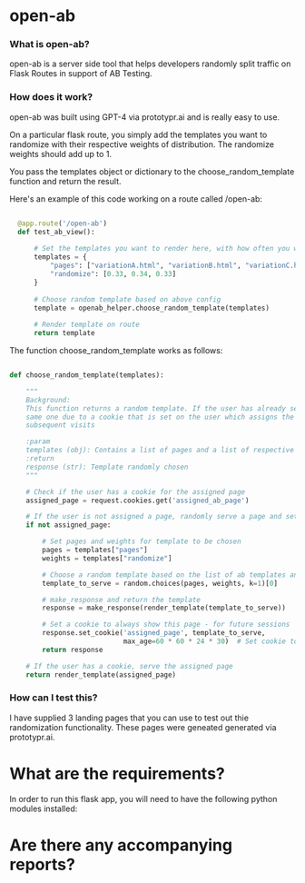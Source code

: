# open-ab

### What is open-ab?
open-ab is a server side tool that helps developers randomly split traffic on Flask Routes in support of AB Testing. 

### How does it work?
open-ab was built using GPT-4 via prototypr.ai and is really easy to use. 

On a particular flask route, you simply add the templates you want to randomize with their respective weights of distribution. The randomize weights should add up to 1. 

You pass the templates object or dictionary to the choose_random_template function and return the result.

Here's an example of this code working on a route called /open-ab:

```python

  @app.route('/open-ab')
  def test_ab_view():
  
      # Set the templates you want to render here, with how often you want each to appear using randomize values
      templates = {
          "pages": ["variationA.html", "variationB.html", "variationC.html"],
          "randomize": [0.33, 0.34, 0.33]
      }
      
      # Choose random template based on above config
      template = openab_helper.choose_random_template(templates)
      
      # Render template on route
      return template    

```

The function choose_random_template works as follows:

```python

def choose_random_template(templates):

    """
    Background: 
    This function returns a random template. If the user has already seen a template, they will get the
    same one due to a cookie that is set on the user which assigns the random page to be viewed for
    subsequent visits

    :param 
	templates (obj): Contains a list of pages and a list of respective weights to be randomized
    :return 
	response (str): Template randomly chosen
    """

    # Check if the user has a cookie for the assigned page
    assigned_page = request.cookies.get('assigned_ab_page')

    # If the user is not assigned a page, randomly serve a page and set a cookie for future sessions
    if not assigned_page:

        # Set pages and weights for template to be chosen
        pages = templates["pages"]
        weights = templates["randomize"]

        # Choose a random template based on the list of ab templates and provided weights
        template_to_serve = random.choices(pages, weights, k=1)[0]

        # make_response and return the template
        response = make_response(render_template(template_to_serve))

        # Set a cookie to always show this page - for future sessions
        response.set_cookie('assigned_page', template_to_serve,
                            max_age=60 * 60 * 24 * 30)  # Set cookie to expire after 30 days
        return response

    # If the user has a cookie, serve the assigned page
    return render_template(assigned_page)

```

### How can I test this?

I have supplied 3 landing pages that you can use to test out thie randomization functionality. These pages were geneated generated via prototypr.ai.



# What are the requirements?
In order to run this flask app, you will need to have the following python modules installed:



# Are there any accompanying reports?



